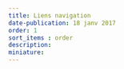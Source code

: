 ```yaml
---
title: Liens navigation
date-publication: 18 janv 2017
order: 1
sort_items : order
description: 
miniature: 
---
```



